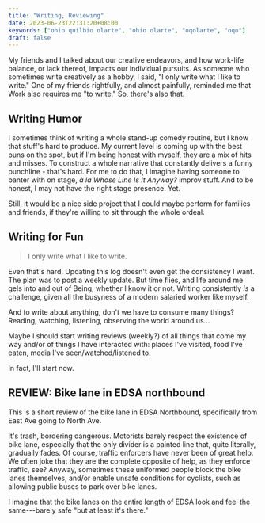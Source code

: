 ```yaml
---
title: "Writing, Reviewing"
date: 2023-06-23T22:31:20+08:00
keywords: ["ohio quilbio olarte", "ohio olarte", "oqolarte", "oqo"]
draft: false
---
```


My friends and I talked about our creative endeavors, and how work-life
balance, or lack thereof, impacts our individual pursuits.
As someone who sometimes
write creatively as a hobby,
I said, "I only write what I like to write." One of my
friends rightfully, and almost painfully, reminded me that Work also
requires me "to write." So, there's also that.

## Writing Humor

I sometimes think of writing a whole stand-up comedy routine, but I know
that stuff's hard to produce. My current level is coming up with the best
puns on the spot, but if I'm being honest with myself, they are a
mix of hits and misses. To construct a whole narrative that constantly
delivers a funny punchline - that's hard. For me to do that,
I imagine having someone to
banter with on stage, *à la* *Whose Line Is It Anyway?* improv stuff.
And to be honest, I may not have the right stage presence.
Yet.

Still, it would be a nice side project that I could maybe perform for
families and friends, if they're willing to sit through the whole
ordeal.

## Writing for Fun

> I only write what I like to write.

Even that's hard. Updating this log doesn't even get the consistency
I want. The plan was to post a weekly update. But time flies,
and life around me gels into and out of Being,
whether I know it or not. Writing consistently *is* a challenge, given
all the busyness of a modern salaried worker like myself.

And to write about anything,
don't we have to consume many things?
Reading, watching, listening, observing the world around us...

Maybe I should start writing reviews (weekly?) of all things that come
my way and/or of things I have interacted with: places I've visited,
food I've eaten, media I've seen/watched/listened to.

In fact, I'll start now.

## REVIEW: Bike lane in EDSA northbound

This is a short review of the bike lane in EDSA Northbound, specifically
from East Ave going to North Ave.

It's trash, bordering dangerous. Motorists barely respect the existence
of bike lane,
especially that the only divider is a painted line that, quite
literally, gradually fades.
Of course, traffic enforcers have never been of great help.
We often joke that they are the complete opposite of help,
as they enforce traffic, see?
Anyway, sometimes these uniformed people block the bike lanes
themselves, and/or enable unsafe conditions for cyclists,
such as allowing public buses to park over bike lanes.

I imagine that the bike lanes on the entire length of EDSA look and
feel the same---barely safe "but at least it's there."
